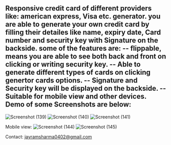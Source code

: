 Responsive credit card of different providers like: american express, Visa etc. generator. you are able to generate your own credit card by filling their 
detailes like name, expiry date, Card number and security key with Signature on the backside.
some of the features are:
-- flippable, means you are able to see both back and front on clicking or writing security key.
-- Able to generate different types of cards on clicking genertor cards options.
-- Signature and Security key will be displayed on the backside.
-- Suitable for mobile view and other devices.
 Demo of some Screenshots are below:
 -------------------------------------
 ![Screenshot (139)](https://github.com/jayram0402/Responsive_credit-Card/assets/147648366/3e0dc076-6e68-4b4a-9929-bdc1378e24ca)
 ![Screenshot (140)](https://github.com/jayram0402/Responsive_credit-Card/assets/147648366/3319f68d-9d93-4b96-8cae-ccce8fd7e52a)
 ![Screenshot (141)](https://github.com/jayram0402/Responsive_credit-Card/assets/147648366/26b14caa-4205-4b0e-b165-cdd388f24574)

 Mobile view:
 ![Screenshot (144)](https://github.com/jayram0402/Responsive_credit-Card/assets/147648366/779de1c3-3f7d-46bb-a2ad-253b52641ba3)
 ![Screenshot (145)](https://github.com/jayram0402/Responsive_credit-Card/assets/147648366/16059678-6577-4850-8d97-18f0831e8f3d)

Contact: jayramsharma0402@gmail.com


